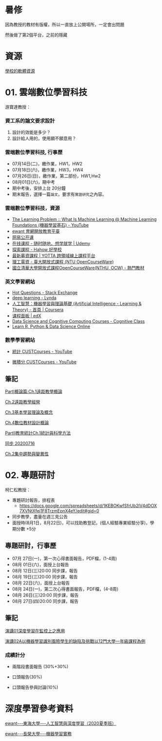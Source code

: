# 暑修

因為教授的教材有版權，所以一直放上公開場所，一定會出問題

然後做了第2個平台，之前的隱藏

# 資源

[學校的軟體資源](download.md)
# 01. 雲端數位學習科技

游寶達教授：

### 資工系的論文要求設計

1. 設計的效能是多少？
2. 設計給人用的，使用願不願意用？

### 雲端數位學習科技, 行事歷

- 07月14日(二)，繳作業，HW1，HW2
- 07月18日(六)，繳作業，HW3，HW4
- 07月26日(日)，繳作業，第二部份，HW1,Hw2
- 08月01日(六)，期中考
- 期中考後，安排上台 20分鐘
- 期末報告，選擇一篇`論文`，要求有`實證研究`之內容。

### 雲端數位學習科技，資源

- [The Learning Problem :: What Is Machine Learning @ Machine Learning Foundations (機器學習基石) - YouTube](https://www.youtube.com/watch?v=sS4523miLnw&list=PLXVfgk9fNX2I7tB6oIINGBmW50rrmFTqf&index=3&t=0s)
- [ewant 育網開放教育平臺](https://www.ewant.org/)
- [网易公开课](https://open.163.com/)
- [在线课程 - 随时随地，想学就学 | Udemy](https://www.udemy.com/courses/search/?src=ukw&q=%E6%B7%B1%E5%BA%A6)
- [探索課程 - Hahow 好學校](https://hahow.in/courses?page=1&search=%E6%B7%B1%E5%BA%A6)
- [最新募資課程 | YOTTA 跨領域線上課程平台](https://www.yottau.com.tw/campaign/14)
- [理工電資 - 臺大開放式課程 (NTU OpenCourseWare)](http://ocw.aca.ntu.edu.tw/ntu-ocw/#!tab3)
- [國立清華大學開放式課程OpenCourseWare(NTHU, OCW) - 熱門教材](http://ocw.nthu.edu.tw/ocw/index.php?page=mediaList&classid=1)

### 英文學習網站
- [Hot Questions - Stack Exchange](https://stackexchange.com/)
- [deep learning - Lynda](https://www.lynda.com/search?q=deep+learning)
- [人工智慧：機器學習與理論基礎 (Artificial Intelligence - Learning & Theory) - 首頁 | Coursera](https://www.coursera.org/learn/ai2/home/welcome)
- [课程面板 | edX](https://courses.edx.org/dashboard)
- [Data Science and Cognitive Computing Courses - Cognitive Class](https://cognitiveclass.ai/)
- [Learn R, Python & Data Science Online](https://www.datacamp.com/)


### 數學學習網站

- [統計 CUSTCourses - YouTube](https://www.youtube.com/c/CUSTCourses/playlists?view=50&sort=dd&shelf_id=5)

- [微積分 CUSTCourses - YouTube](https://www.youtube.com/c/CUSTCourses/playlists?view=50&sort=dd&shelf_id=18)

## 筆記

[PartI概論篇:Ch.1遠距教學概論](Digital_learning_in_the_cloud/01/01.md)

[Ch.2遠距教學經營](Digital_learning_in_the_cloud/02/01.md)

[Ch.3基本學習理論及概念](Digital_learning_in_the_cloud/03/01.md)

[Ch.4數位教材設計概論](Digital_learning_in_the_cloud/04/01.md)

[PartII教育統計Ch.1統計與科學方法](Digital_learning_in_the_cloud/02ch01/01.md)

[同步 20200716](Digital_learning_in_the_cloud/200716/01.md)

[Ch.2集中趨勢與變異性](Digital_learning_in_the_cloud/02ch02/01.md)

# 02. 專題研討

柯仁松教授：
- 專題研討報告，排程表
  -  https://docs.google.com/spreadsheets/d/1KEBOKwfSfrUb2IV4dDOX7XVNtXfej1F8TrzmEpnX4eY/edit#gid=0
- 同步教學，盡量在週三見公告
- 面授時(8月1日，8月22日)，可以找助教登記，(個人經驗專業經驗分享)，學期分數 +5分
## 專題研討，行事歷

- 07月 27日(一)，第一次心得書面報告，PDF檔，(1-4周)
- 08月 01日(六)，面授上台報告
- 08月 12日(三)20:00 同步課，報告
- 08月 19日(三)20:00 同步課，報告
- 08月 22日(六)，面授上台報告
- 08月 24日(一)，第二次心得書面報告，PDF檔，(4-8周)
- 08月 26日(三)20:00 同步課，報告
- 08月 27日(四)20:00 同步課，報告

## 筆記

[演講01深度學習在監控上之應用](Symposium/演講01深度學習在監控上之應用/01.md)

[演講02A以機器學習識別風險學生的缺陷及挑戰以12門大學一年級課程為例](Symposium/演講02A以機器學習識別風險學生的缺陷及挑戰以12門大學一年級課程為例/01.md)


### 成績計分

- 兩階段書面報告 (30%+30%)
  
- 口頭報告(30%)

- 口頭報告參與討論(10%)

# 深度學習參考資料

[ewant---東海大學---人工智慧與深度學習（2020夏季班）](200712/01.md)

[ewant---長榮大學---機器學習實務](200712/02.md)
